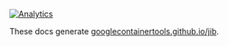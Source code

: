 [![Analytics](https://cloud-tools-for-java-metrics.appspot.com/UA-121724379-2/github?useReferer)](https://github.com/igrigorik/ga-beacon)

These docs generate [googlecontainertools.github.io/jib](https://googlecontainertools.github.io/jib/).
